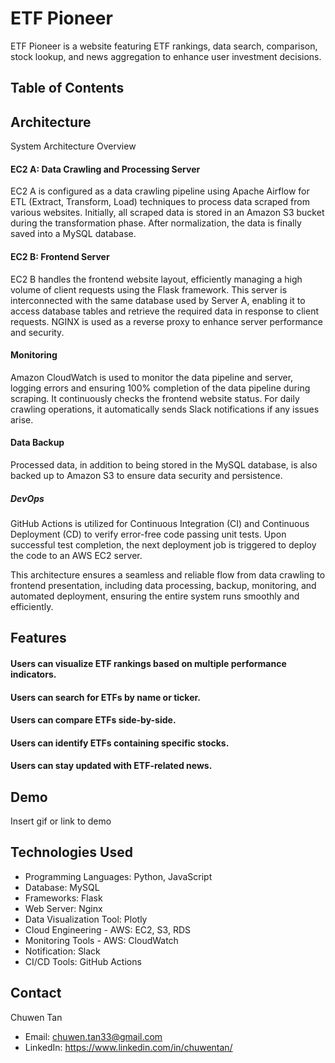 
# ETF Pioneer

ETF Pioneer is a website featuring ETF rankings, data search, comparison, stock lookup, and news aggregation to enhance user investment decisions.


## Table of Contents

## Architecture

System Architecture Overview




#### EC2 A: Data Crawling and Processing Server
EC2 A is configured as a data crawling pipeline using Apache Airflow for ETL (Extract, Transform, Load) techniques to process data scraped from various websites. Initially, all scraped data is stored in an Amazon S3 bucket during the transformation phase. After normalization, the data is finally saved into a MySQL database.

#### EC2 B: Frontend Server
EC2 B handles the frontend website layout, efficiently managing a high volume of client requests using the Flask framework. This server is interconnected with the same database used by Server A, enabling it to access database tables and retrieve the required data in response to client requests. NGINX is used as a reverse proxy to enhance server performance and security.

#### Monitoring
Amazon CloudWatch is used to monitor the data pipeline and server, logging errors and ensuring 100% completion of the data pipeline during scraping. It continuously checks the frontend website status. For daily crawling operations, it automatically sends Slack notifications if any issues arise.

#### Data Backup
Processed data, in addition to being stored in the MySQL database, is also backed up to Amazon S3 to ensure data security and persistence.

##### DevOps
GitHub Actions is utilized for Continuous Integration (CI) and Continuous Deployment (CD) to verify error-free code passing unit tests. Upon successful test completion, the next deployment job is triggered to deploy the code to an AWS EC2 server.

This architecture ensures a seamless and reliable flow from data crawling to frontend presentation, including data processing, backup, monitoring, and automated deployment, ensuring the entire system runs smoothly and efficiently.








## Features

#### Users can visualize ETF rankings based on multiple performance indicators.

#### Users can search for ETFs by name or ticker.

#### Users can compare ETFs side-by-side.

#### Users can identify ETFs containing specific stocks.

#### Users can stay updated with ETF-related news.

## Demo

Insert gif or link to demo


## Technologies Used
* Programming Languages: Python, JavaScript
* Database: MySQL
* Frameworks: Flask
* Web Server: Nginx
* Data Visualization Tool: Plotly
* Cloud Engineering - AWS: EC2, S3, RDS
* Monitoring Tools - AWS: CloudWatch
* Notification: Slack
* CI/CD Tools: GitHub Actions
## Contact

Chuwen Tan 
* Email: chuwen.tan33@gmail.com 
* LinkedIn: https://www.linkedin.com/in/chuwentan/
